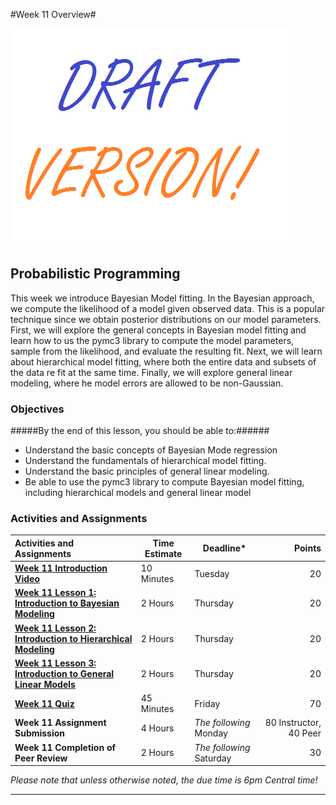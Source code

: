#Week 11 Overview#

![Draft](../images/Draft_Version_picture.png)

## Probabilistic Programming ##

This week we introduce Bayesian Model fitting. In the Bayesian approach,
we compute the likelihood of a model given observed data. This is a
popular technique since we obtain posterior distributions on our model
parameters. First, we will explore the general concepts in Bayesian
model fitting and learn how to us the pymc3 library to compute the model
parameters, sample from the likelihood, and evaluate the resulting fit.
Next, we will learn about hierarchical model fitting, where both the
entire data and subsets of the data re fit at the same time. Finally, we
will explore general linear modeling, where he model errors are allowed
to be non-Gaussian.

### Objectives ###

#####By the end of this lesson, you should be able to:######

- Understand the basic concepts of Bayesian Mode regression
- Understand the fundamentals of hierarchical model fitting.
- Understand the basic principles of general linear modeling.
- Be able to use the pymc3 library to compute Bayesian model fitting,
including hierarchical models and general linear model

### Activities and Assignments ###

|Activities and Assignments | Time Estimate | Deadline* | Points|
|:------| -----|-------|----------:|
|**[Week 11 Introduction Video][wv]** |10 Minutes|Tuesday|20|
|**[Week 11 Lesson 1: Introduction to Bayesian Modeling](lesson1.md)**| 2 Hours |Thursday| 20|
|**[Week 11 Lesson 2: Introduction to Hierarchical Modeling](lesson2.md)**| 2 Hours | Thursday | 20 |
|**[Week 11 Lesson 3: Introduction to General Linear Models](lesson3.md)**| 2 Hours | Thursday| 20 |
|**[Week 11 Quiz][wq]**| 45 Minutes | Friday | 70|
|**Week 11 Assignment Submission**| 4 Hours | *The following* Monday | 80 Instructor, 40 Peer | 
|**Week 11 Completion of Peer Review**| 2 Hours | *The following* Saturday | 30 | 

*Please note that unless otherwise noted, the due time is 6pm Central time!*

----------
[wv]: https://mediaspace.illinois.edu/media/
[wq]: https://learn.illinois.edu/mod/quiz/
